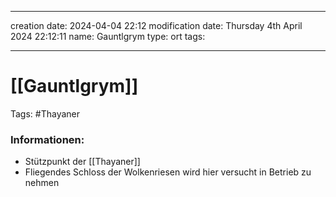
---
creation date: 2024-04-04 22:12 
modification date: Thursday 4th April 2024 22:12:11 
name: Gauntlgrym
type: ort
tags:

--- 

# [[Gauntlgrym]]

Tags: #Thayaner

### Informationen:
- Stützpunkt der [[Thayaner]]
- Fliegendes Schloss der Wolkenriesen wird hier versucht in Betrieb zu nehmen